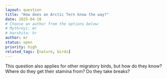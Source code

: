 ```yaml
---
layout: question
title: "How does an Arctic Tern know the way?"
date: 2025-04-10
# Choose an author from the options below:
# Mythreyi: mr
# Harshita: hr
author: mr
status: open
priority: high
related_tags: [nature, birds]
---
```


This question also applies for other migratory birds, but how do they know?
Where do they get their stamina from? Do they take breaks?
